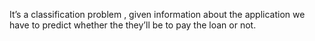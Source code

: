 It’s a classification problem , given information about the application we have to predict whether the they’ll be to pay the loan or not.
